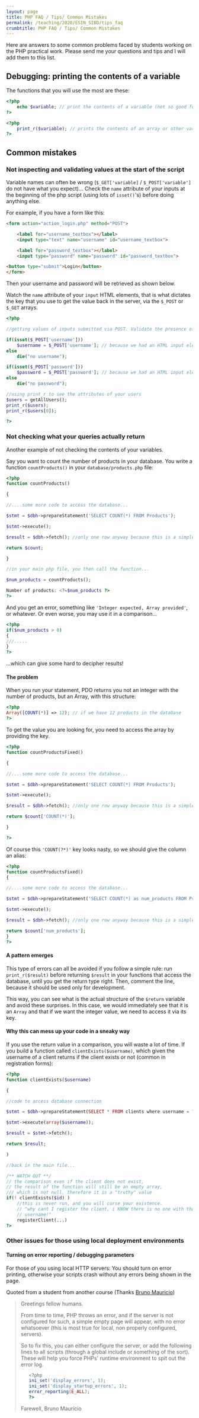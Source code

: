 ```yaml
---
layout: page
title: PHP FAQ / Tips/ Common Mistakes
permalink: /teaching/2020/ESIN_SIBD/tips_faq
crumbtitle: PHP FAQ / Tips/ Common Mistakes
---
```


Here are answers to some common problems faced by students working on the PHP practical work. Please send me your questions and tips and I will add them to this list.

## Debugging: printing the contents of a variable

The functions that you will use the most are these:

```php
<?php
	echo $variable; // print the contents of a variable (not so good for complex variables such as Arrays)
?>

```

```php
<?php
	print_r($variable); // prints the contents of an array or other variables in human-readable format
?>
```

## Common mistakes

### Not inspecting and validating values at the start of the script

Variable names can often be wrong (`$_GET['variable]` / `$_POST['variable']` do not have what you expect)... Check the `name` attribute of your inputs at the beginning of the php script (using lots of `isset()`'s) before doing anything else.

For example, if you have a form like this:


```html
<form action="action_login.php" method="POST">

	<label for="username_textbox"></label>
	<input type="text" name="username" id="username_textbox">

	<label for="password_textbox"></label>
	<input type="password" name="password" id="password_textbox">

<button type="submit">Login</button>
</form>
````

Then your username and password will be retrieved as shown below. 

Watch the `name` attribute of your `input` HTML elements, that is what dictates the key that you use to get the value back in the server, via the `$_POST` or `$_GET` arrays.


```php
<?php

//getting values of inputs submitted via POST. Validate the presence of the values in the beginning, and extract them from the $_GET or $_POST superglobals into your own variables!

if(isset($_POST['username']))
	$username = $_POST['username']; // because we had an HTML input element with 'username' in the name attribute
else
	die("no username");

if(isset($_POST['password']))
	$password = $_POST['password'];	// because we had an HTML input element with 'password' in the name attribute
else
	die("no password");

//using print_r to see the attributes of your users
$users = getAllUsers();
print_r($users);
print_r($users[0]);

?>
```

### Not checking what your queries actually return

Another example of not checking the contents of your variables.

Say you want to count the number of products in your database. You write a function `countProducts()` in your `database/products.php` file:

```php
<?php 
function countProducts()

{

//....some more code to access the database...

$stmt = $dbh->prepareStatement('SELECT COUNT(*) FROM Products');

$stmt->execute();

$result = $dbh->fetch(); //only one row anyway because this is a simple COUNT, so no need to call fetchAll();

return $count;

}

//in your main php file, you then call the function...

$num_products = countProducts();

Number of products: <?=$num_products ?>
?>
```

And you get an error, something like `'Integer expected, Array provided'`, or whatever. Or even worse, you may use it in a comparison...

```php
<?php
if($num_products > 0)
{
///.....
}
?>
```

...which can give some hard to decipher results!


#### The problem


When you run your statement, PDO returns you not an integer with the number of products, but an Array, with this structure:
```php
<?php
Array([COUNT(*)] => 12); // if we have 12 products in the database
?>
```

To get the value you are looking for, you need to access the array by providing the key.


```php
<?php
function countProductsFixed()

{

//....some more code to access the database...

$stmt = $dbh->prepareStatement('SELECT COUNT(*) FROM Products');

$stmt->execute();

$result = $dbh->fetch(); //only one row anyway because this is a simple COUNT, so no need to call fetchAll();

return $count['COUNT(*)'];

}

?>
```

Of course this `'COUNT(?*)'` key looks nasty, so we should give the column an alias:


```php
<?php
function countProductsFixed()
{

//....some more code to access the database...

$stmt = $dbh->prepareStatement('SELECT COUNT(*) as num_products FROM Products');

$stmt->execute();

$result = $dbh->fetch(); //only one row anyway because this is a simple COUNT, so no need to call fetchAll();

return $count['num_products'];
}
?>
```


#### A pattern emerges


This type of errors can all be avoided if you follow a simple rule: run `print_r($result)` before returning `$result` in your functions that access the database, until you get the return type right. Then, comment the line, because it should be used only for development.

This way, you can see what is the actual structure of the `$return` variable and avoid these surprises. In this case, we would immediately see that it is an `Array` and that if we want the integer value, we need to access it via its key.


#### Why this can mess up your code in a sneaky way


If you use the return value in a comparison, you will waste a lot of time. If you build a function called `clientExists($username)`, which given the username of a client returns if the client exists or not (common in registration forms):


```php
<?php
function clientExists($username)

{

//code to access database connection

$stmt = $dbh->prepareStatement(SELECT * FROM clients where username = ?)

$stmt->execute(array($username));

$result = $stmt->fetch();

return $result; 

)

//back in the main file...

/** WATCH OUT **/
// the comparison even if the client does not exist, 
// the result of the function will still be an empty array, 
/// which is not null, therefore it is a "truthy" value
if(! clientExists($id) ) 
	//this is never run, and you will curse your existence.
	// "why cant I register the client, i KNOW there is no one with that
	// username!"
    registerClient(...)  
?>
```

### Other issues for those using local deployment environments

#### Turning on error reporting / debugging parameters

For those of you using local HTTP servers: You should turn on error printing, otherwise your scripts crash without any errors being shown in the page.

Quoted from a student from another course (Thanks [Bruno Mauricio](https://sigarra.up.pt/feup/pt/fest_geral.cursos_list?pv_num_unico=201604107))

> Greetings fellow humans.
> 
> From time to time, PHP throws an error, and if the server is not configured for such, a simple empty page will appear, with no error whatsoever (this is most true for local, non properly configured, servers).
>
> So to fix this, you can either configure the server, or add the following lines to all scripts (through a global include or something of the sort).
> These will help you force PHPs' runtime environment to spit out the error log.
>
> ```php 
>    <?php 
>    ini_set('display_errors', 1);
>    ini_set('display_startup_errors', 1);
>    error_reporting(E_ALL);
>    ?>
> ```
>
> Farewell,
> Bruno Maurício










